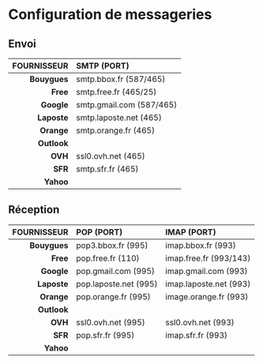 # Configuration de messageries

## Envoi

|FOURNISSEUR|SMTP (PORT)|
|--:|:--|
|**Bouygues**|smtp.bbox.fr (587/465)|
|**Free**|smtp.free.fr (465/25)|
|**Google**|smtp.gmail.com (587/465)|
|**Laposte**|smtp.laposte.net (465)|
|**Orange**|smtp.orange.fr (465)|
|**Outlook**||
|**OVH**|ssl0.ovh.net (465)|
|**SFR**|smtp.sfr.fr (465)|
|**Yahoo**||

## Réception

|FOURNISSEUR|POP (PORT)|IMAP (PORT)|
|--:|:--|:--|
|**Bouygues**|pop3.bbox.fr (995)|imap.bbox.fr (993)|
|**Free**|pop.free.fr (110)|imap.free.fr (993/143)|
|**Google**|pop.gmail.com (995)|imap.gmail.com (993)|
|**Laposte**|pop.laposte.net (995)|imap.laposte.net (993)|
|**Orange**|pop.orange.fr (995)|image.orange.fr (993)|
|**Outlook**||
|**OVH**|ssl0.ovh.net (995)|ssl0.ovh.net (993)|
|**SFR**|pop.sfr.fr (995)|imap.sfr.fr (993)|
|**Yahoo**||
